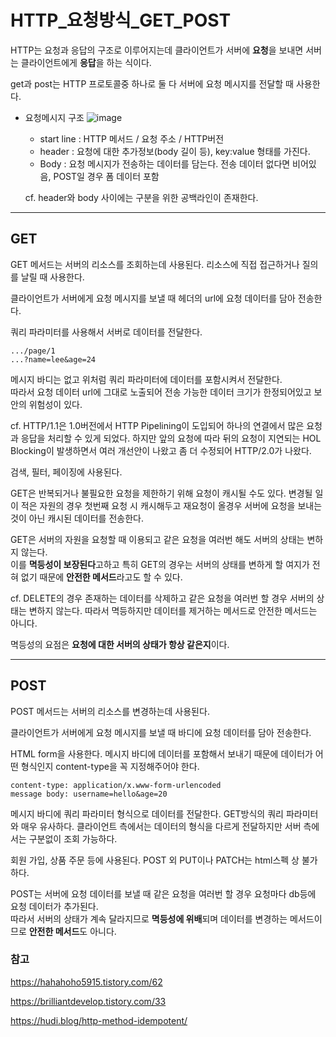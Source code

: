 # HTTP_요청방식_GET_POST
HTTP는 요청과 응답의 구조로 이루어지는데 클라이언트가 서버에 **요청**을 보내면 서버는 클라이언트에게 **응답**을 하는 식이다.

get과 post는 HTTP 프로토콜중 하나로 둘 다 서버에 요청 메시지를 전달할 때 사용한다.

- 요청메시지 구조
  ![image](https://user-images.githubusercontent.com/69182630/233840928-8592b65c-7817-4f77-84c0-5ba518ebb030.png)
  - start line : HTTP 메서드 / 요청 주소 / HTTP버전
  - header : 요청에 대한 추가정보(body 길이 등), key:value 형태를 가진다.
  - Body : 요청 메시지가 전송하는 데이터를 담는다. 전송 데이터 없다면 비어있음, POST일 경우 폼 데이터 포함
  
  cf. header와 body 사이에는 구분을 위한 공백라인이 존재한다.

---

## GET
GET 메서드는 서버의 리소스를 조회하는데 사용된다. 리소스에 직접 접근하거나 질의를 날릴 때 사용한다.

클라이언트가 서버에게 요청 메시지를 보낼 때 헤더의 url에 요청 데이터를 담아 전송한다.

쿼리 파라미터를 사용해서 서버로 데이터를 전달한다.
```
.../page/1
...?name=lee&age=24
```
메시지 바디는 없고 위처럼 쿼리 파라미터에 데이터를 포함시켜서 전달한다.
<br>따라서 요청 데이터 url에 그대로 노출되어 전송 가능한 데이터 크기가 한정되어있고 보안의 위험성이 있다.

cf. HTTP/1.1은 1.0버전에서 HTTP Pipelining이 도입되어 하나의 연결에서 많은 요청과 응답을 처리할 수 있게 되었다.
  하지만 앞의 요청에 따라 뒤의 요청이 지연되는 HOL Blocking이 발생하면서 여러 개선안이 나왔고 좀 더 수정되어 HTTP/2.0가 나왔다.

검색, 필터, 페이징에 사용된다.

GET은 반복되거나 불필요한 요청을 제한하기 위해 요청이 캐시될 수도 있다. 변경될 일이 적은 자원의 경우 첫번째 요청 시 캐시해두고
재요청이 올경우 서버에 요청을 보내는 것이 아닌 캐시된 데이터를 전송한다.

GET은 서버의 자원을 요청할 때 이용되고 같은 요청을 여러번 해도 서버의 상태는 변하지 않는다.
<br>이를 **멱등성이 보장된다**고하고 특히 GET의 경우는 서버의 상태를 변하게 할 여지가 전혀 없기 때문에 **안전한 메서드**라고도 할 수 있다.

cf. DELETE의 경우 존재하는 데이터를 삭제하고 같은 요청을 여러번 할 경우 서버의 상태는 변하지 않는다. 따라서 멱등하지만 데이터를 제거하는 메서드로 안전한 메서드는 아니다.

멱등성의 요점은 **요청에 대한 서버의 상태가 항상 같은지**이다.

---
## POST
POST 메서드는 서버의 리소스를 변경하는데 사용된다.

클라이언트가 서버에게 요청 메시지를 보낼 때 바디에 요청 데이터를 담아 전송한다.

HTML form을 사용한다. 메시지 바디에 데이터를 포함해서 보내기 때문에 데이터가 어떤 형식인지 content-type을 꼭 지정해주어야 한다.
```
content-type: application/x.www-form-urlencoded
message body: username=hello&age=20
```
메시지 바디에 쿼리 파라미터 형식으로 데이터를 전달한다. GET방식의 쿼리 파라미터와 매우 유사하다.
클라이언트 측에서는 데이터의 형식을 다르게 전달하지만 서버 측에서는 구분없이 조회 가능하다.

회원 가입, 상품 주문 등에 사용된다. POST 외 PUT이나 PATCH는 html스펙 상 불가하다.

POST는 서버에 요청 데이터를 보낼 때 같은 요청을 여러번 할 경우 요청마다 db등에 요청 데이터가 추가된다.
<br>따라서 서버의 상태가 계속 달라지므로 **멱등성에 위배**되며 데이터를 변경하는 메서드이므로 **안전한 메서드**도 아니다.



### 참고
https://hahahoho5915.tistory.com/62

https://brilliantdevelop.tistory.com/33

https://hudi.blog/http-method-idempotent/

